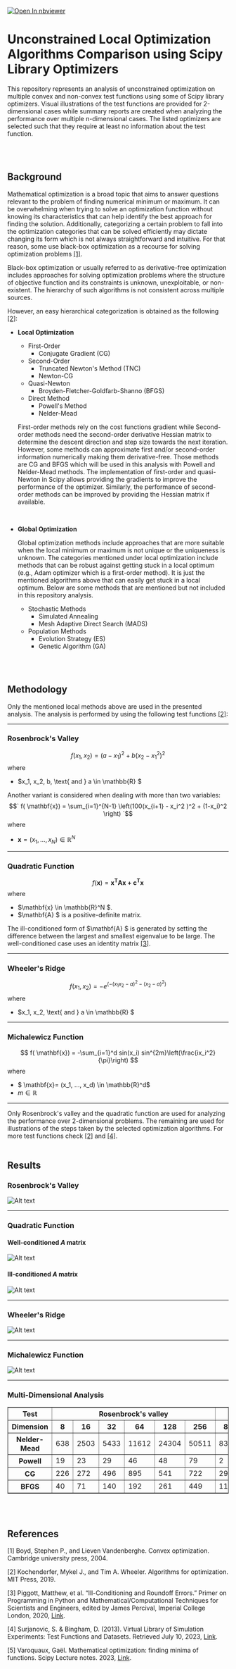 [![Open In nbviewer](https://user-images.githubusercontent.com/2791223/29387450-e5654c72-8294-11e7-95e4-090419520edb.png)](https://nbviewer.org/github/Robaie98/unconstrained-local-optimization/blob/main/optimization.ipynb)
# Unconstrained Local Optimization Algorithms Comparison using Scipy Library Optimizers

This repository represents an analysis of unconstrained optimization on multiple convex and non-convex test functions using some of Scipy library optimizers. Visual illustrations of the test functions are provided for 2-dimensional cases while summary reports are created when analyzing the performance over multiple n-dimensional cases. The listed optimizers are selected such that they require at least no information about the test function.

<br><br>

## Background
Mathematical optimization is a broad topic that aims to answer questions relevant to the problem of finding numerical minimum or maximum. It can be overwhelming when trying to solve an optimization function without knowing its characteristics that can help identify the best approach for finding the solution. Additionally, categorizing a certain problem to fall into the optimization categories that can be solved efficiently may dictate changing its form which is not always straightforward and intuitive. For that reason, some use black-box optimization as a recourse for solving optimization problems [[1]](#1). 


Black-box optimization or usually referred to as derivative-free optimization includes approaches for solving optimization problems where the structure of objective function and its constraints is unknown, unexploitable, or non-existent. The hierarchy of such algorithms is not consistent across multiple sources. 


However, an easy hierarchical categorization is obtained as the following [[2]](#2): 

- **Local Optimization**
    - First-Order
        - Conjugate Gradient (CG)
    - Second-Order 
        - Truncated Newton's Method (TNC) 
        - Newton-CG
    - Quasi-Newton
        - Broyden-Fletcher-Goldfarb-Shanno (BFGS)
    - Direct Method
        - Powell's Method
        - Nelder-Mead 


    First-order methods rely on the cost functions gradient while Second-order methods need the second-order derivative Hessian matrix to determine the descent direction and step size towards the next iteration. However, some methods can approximate first and/or second-order information numerically making them derivative-free. Those methods are CG and BFGS which will be used in this analysis with Powell and Nelder-Mead methods. The implementation of first-order and quasi-Newton in Scipy allows providing the gradients to improve the performance of the optimizer. Similarly, the performance of second-order methods can be improved by providing the Hessian matrix if available.    

<br>

- **Global Optimization**

    Global optimization methods include approaches that are more suitable when the local minimum or maximum is not unique or the uniqueness is unknown. The categories mentioned under local optimization include methods that can be robust against getting stuck in a local optimum (e.g., Adam optimizer which is a first-order method). It is just the mentioned algorithms above that can easily get stuck in a local optimum. Below are some methods that are mentioned but not included in this repository analysis. 

    - Stochastic Methods
        - Simulated Annealing
        - Mesh Adaptive Direct Search (MADS) 
    - Population Methods
        - Evolution Strategy (ES)
        - Genetic Algorithm (GA)

<br><br>

## Methodology 
Only the mentioned local methods above are used in the presented analysis. The analysis is performed by using the following test functions [[2]](#2):   

___
### Rosenbrock's Valley 
$$f(x_1, x_2) = (a - x_1)^2 + b(x_2-x_1^2)^2 $$
where 
- $x_1, x_2, b, \text{ and } a \in \mathbb{R}  $

Another variant is considered when dealing with more than two variables: 
$$` f( \mathbf{x}) = \sum_{i=1}^{N-1} \left(100(x_{i+1} - x_i^2 )^2 + (1-x_i)^2 \right) `$$
where 
- $` \mathbf{x} = (x_1, ..., x_N) \in \mathbb{R}^N `$

___
### Quadratic Function
$$ f(\mathbf{x}) = \mathbf{x^TAx + c^Tx} $$ 
where
- $\mathbf{x} \in \mathbb{R}^N $.
- $\mathbf{A} $ is a positive-definite matrix.

The ill-conditioned form of $\mathbf{A} $ is generated by setting the difference between the largest and smallest eigenvalue to be large. The well-conditioned case uses an identity matrix [[3]](#3).  
___
### Wheeler's Ridge

$$ f(x_1, x_2) = -e^{\left(-(x_1x_2 - a)^2 - (x_2 - a)^2 \right)} $$
where
- $x_1, x_2, \text{ and } a \in \mathbb{R}  $

___
### Michalewicz Function
$$ f( \mathbf{x}) = -\sum_{i=1}^d sin(x_i) sin^{2m}\left(\frac{ix_i^2}{\pi}\right) $$ 
where 
- $  \mathbf{x}= (x_1, ..., x_d) \in \mathbb{R}^d$
- $m \in \mathbb{R}$

___

Only Rosenbrock's valley and the quadratic function are used for analyzing the performance over 2-dimensional problems. The remaining are used for illustrations of the steps taken by the selected optimization algorithms. For more test functions check  [[2]](#2) and [[4]](#4). 
<br><br>

## Results

### Rosenbrock's Valley
![Alt text](<images/Rosenbrock's Valley.gif>) 
___
### Quadratic Function
#### Well-conditioned $A$ matrix
![Alt text](<images/Well-Conditioned Quadratic Function.gif>) 


#### Ill-conditioned $A$ matrix
![Alt text](<images/Ill-Conditioned Quadratic Function.gif>) 

___
### Wheeler's Ridge
![Alt text](<images/Wheeler's Ridge Function.gif>)

___
### Michalewicz Function
![Alt text](<images/Michalewicz Function.gif>)

___
### Multi-Dimensional Analysis

<table border="1" class="dataframe">
  <thead>
    <tr>
      <th>Test</th>
      <th colspan="6" halign="left">Rosenbrock's valley</th>
      <th colspan="6" halign="left">Ill-conditioned quadratic</th>
      <th colspan="6" halign="left">Well-conditioned quadratic</th>
    </tr>
    <tr>
      <th>Dimension</th>
      <th>8</th>
      <th>16</th>
      <th>32</th>
      <th>64</th>
      <th>128</th>
      <th>256</th>
      <th>8</th>
      <th>16</th>
      <th>32</th>
      <th>64</th>
      <th>128</th>
      <th>256</th>
      <th>8</th>
      <th>16</th>
      <th>32</th>
      <th>64</th>
      <th>128</th>
      <th>256</th>
    </tr>
  </thead>
  <tbody>
    <tr>
      <th>Nelder-Mead</th>
      <td>638</td>
      <td>2503</td>
      <td>5433</td>
      <td>11612</td>
      <td>24304</td>
      <td>50511</td>
      <td>838</td>
      <td>2428</td>
      <td>5351</td>
      <td>11683</td>
      <td>24559</td>
      <td>53262</td>
      <td>429</td>
      <td>2482</td>
      <td>5480</td>
      <td>11687</td>
      <td>24571</td>
      <td>50540</td>
    </tr>
    <tr>
      <th>Powell</th>
      <td>19</td>
      <td>23</td>
      <td>29</td>
      <td>46</td>
      <td>48</td>
      <td>79</td>
      <td>2</td>
      <td>2</td>
      <td>2</td>
      <td>3</td>
      <td>3</td>
      <td>6</td>
      <td>2</td>
      <td>2</td>
      <td>2</td>
      <td>3</td>
      <td>3</td>
      <td>3</td>
    </tr>
    <tr>
      <th>CG</th>
      <td>226</td>
      <td>272</td>
      <td>496</td>
      <td>895</td>
      <td>541</td>
      <td>722</td>
      <td>292</td>
      <td>47</td>
      <td>80</td>
      <td>164</td>
      <td>142</td>
      <td>155</td>
      <td>1</td>
      <td>1</td>
      <td>1</td>
      <td>1</td>
      <td>3</td>
      <td>1</td>
    </tr>
    <tr>
      <th>BFGS</th>
      <td>40</td>
      <td>71</td>
      <td>140</td>
      <td>192</td>
      <td>261</td>
      <td>449</td>
      <td>11</td>
      <td>16</td>
      <td>23</td>
      <td>45</td>
      <td>54</td>
      <td>63</td>
      <td>2</td>
      <td>2</td>
      <td>3</td>
      <td>3</td>
      <td>4</td>
      <td>5</td>
    </tr>
  </tbody>
</table>

<br><br>

## References
<a id="1">[1]</a> Boyd, Stephen P., and Lieven Vandenberghe. Convex optimization. Cambridge university press, 2004.

<a id="2">[2]</a> Kochenderfer, Mykel J., and Tim A. Wheeler. Algorithms for optimization. MIT Press, 2019.

<a id="3">[3]</a> Piggott, Matthew, et al. “Ill-Conditioning and Roundoff Errors.” Primer on Programming in Python and Mathematical/Computational Techniques for Scientists and Engineers, edited by James Percival, Imperial College London, 2020, [Link](https://primer-computational-mathematics.github.io/book/c_mathematics/numerical_methods/14_ill_conditioning_errors.html). 


<a id="4">[4]</a> Surjanovic, S. & Bingham, D. (2013). Virtual Library of Simulation Experiments: Test Functions and Datasets. Retrieved July 10, 2023, [Link](https://www.sfu.ca/~ssurjano/optimization.html).


<a id="5">[5]</a> Varoquaux, Gaël. Mathematical optimization: finding minima of functions. Scipy Lecture notes. 2023, [Link](https://scipy-lectures.org/advanced/mathematical_optimization/index.html).







 









